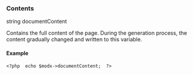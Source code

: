 ### Contents

string documentContent

Contains the full content of the page. During the generation process, the content gradually changed and written to this variable.

#### Example

    <?php  echo $modx->documentContent;  ?>
